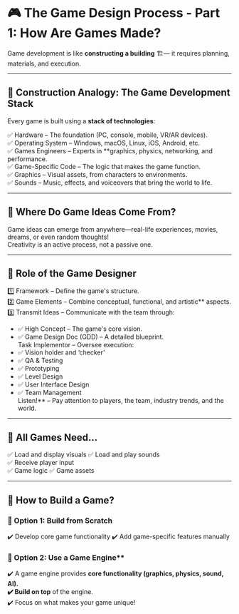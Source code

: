 # 🎮 The Game Design Process - Part 1: How Are Games Made?  

Game development is like **constructing a building** 🏗️— it requires planning, materials, and execution.  

---

## 🎯 Construction Analogy: The Game Development Stack  

Every game is built using a **stack of technologies**:  

✅ Hardware – The foundation (PC, console, mobile, VR/AR devices).  
✅ Operating System – Windows, macOS, Linux, iOS, Android, etc.  
✅ Games Engineers – Experts in **graphics, physics, networking, and performance.  
✅ Game-Specific Code – The logic that makes the game function.  
✅ Graphics – Visual assets, from characters to environments.  
✅ Sounds – Music, effects, and voiceovers that bring the world to life.  

---

## 🎯 Where Do Game Ideas Come From?  
Game ideas can emerge from anywhere—real-life experiences, movies, dreams, or even random thoughts!  
Creativity is an active process, not a passive one.

---

## 🎯 Role of the Game Designer  

1️⃣ Framework – Define the game's structure.  
2️⃣ Game Elements – Combine conceptual, functional, and artistic** aspects.  
3️⃣ Transmit Ideas – Communicate with the team through:  
   - ✅ High Concept – The game's core vision.  
   - ✅ Game Design Doc (GDD) – A detailed blueprint.  
     Task Implementor – Oversee execution:  
   - ✅ Vision holder and ‘checker’  
   - ✅ QA & Testing  
   - ✅ Prototyping  
   - ✅ Level Design  
   - ✅ User Interface Design  
   - ✅ Team Management  
     Listen!** – Pay attention to players, the team, industry trends, and the world.  

---

## 🎯 All Games Need...  

✅ Load and display visuals
✅ Load and play sounds  
✅ Receive player input  
✅ Game logic 
✅ Game assets

---

## 🎯 How to Build a Game?  

### 🔹 Option 1: Build from Scratch  
✔️ Develop core game functionality 
✔️ Add game-specific features manually 

### 🔹 Option 2: Use a Game Engine**  
✔️ A game engine provides **core functionality (graphics, physics, sound, AI).  
✔️ Build on top** of the engine.  
✔️ Focus on what makes your game unique!  


